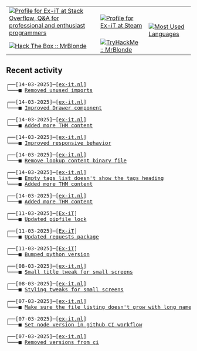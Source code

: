 <table>
    <tr>
        <td>
            <a href="https://stackoverflow.com/users/3351720/ex-it">
                <img alt="Profile for Ex-iT at Stack Overflow, Q&amp;A for professional and enthusiast programmers" src="https://stackoverflow.com/users/flair/3351720.png?theme=dark" />
            </a>
        </td>
        <td>
            <a href="https://steamcommunity.com/id/Ex-iT">
                <img alt="Profile for Ex-iT at Steam" src="https://steamcommunity-a.akamaihd.net/public/shared/images/header/globalheader_logo.png" />
            </a>
        </td>
        <td rowspan="2">
            <a href="https://github.com/Ex-iT/">
                <img alt="Most Used Languages" src="https://github-readme-stats.vercel.app/api/top-langs/?username=ex-it&layout=compact&theme=algolia" />
            </a>
        </td>
    </tr>
    <tr>
        <td>
            <a href="https://app.hackthebox.eu/profile/169430">
                <img alt="Hack The Box :: MrBlonde" src="https://www.hackthebox.eu/badge/image/169430" />
            </a>
        </td>
        <td>
            <a href="https://tryhackme.com/p/MrBlonde/">
                <img alt="TryHackMe :: MrBlonde" src="https://tryhackme-badges.s3.amazonaws.com/MrBlonde.png" />
            </a>
        </td>
    </tr>
</table>

<h2>Recent activity</h2>

<pre>
┌──[14-03-2025]─[<a href="https://github.com/Ex-iT/ex-it.nl">ex-it.nl</a>]
└───■ <a href="https://github.com/Ex-iT/ex-it.nl/commit/8dbda1ef7e731ae591b2c9b0edd16ba39cdcd2cd">Removed unused imports</a><br />
┌──[14-03-2025]─[<a href="https://github.com/Ex-iT/ex-it.nl">ex-it.nl</a>]
└───■ <a href="https://github.com/Ex-iT/ex-it.nl/commit/7293f5da9680b820b92b893b38ea68c882cea6ce">Improved Drawer component</a><br />
┌──[14-03-2025]─[<a href="https://github.com/Ex-iT/ex-it.nl">ex-it.nl</a>]
└───■ <a href="https://github.com/Ex-iT/ex-it.nl/commit/559029d9798d2be0a5cf08f1fee395eb79a058c8">Added more THM content</a><br />
┌──[14-03-2025]─[<a href="https://github.com/Ex-iT/ex-it.nl">ex-it.nl</a>]
└───■ <a href="https://github.com/Ex-iT/ex-it.nl/commit/2d4f3b798176f06061e6082e82d02c3a52198aa0">Improved responsive behavior</a><br />
┌──[14-03-2025]─[<a href="https://github.com/Ex-iT/ex-it.nl">ex-it.nl</a>]
└───■ <a href="https://github.com/Ex-iT/ex-it.nl/commit/de55a1567d00872182e97c8f40a1bf537ef578a5">Remove lookup content binary file</a><br />
┌──[14-03-2025]─[<a href="https://github.com/Ex-iT/ex-it.nl">ex-it.nl</a>]
└───■ <a href="https://github.com/Ex-iT/ex-it.nl/commit/4036972922c38259bc96dd25f067a8ca489e28bc">Empty tags list doesn't show the tags heading</a>
└───■ <a href="https://github.com/Ex-iT/ex-it.nl/commit/204ee066c4ca2d1a60fb47d838753943049a1ffe">Added more THM content</a><br />
┌──[14-03-2025]─[<a href="https://github.com/Ex-iT/ex-it.nl">ex-it.nl</a>]
└───■ <a href="https://github.com/Ex-iT/ex-it.nl/commit/c0f060e1e7ea8a7938f37efa2756f6fee4f8dc7a">Added more THM content</a><br />
┌──[11-03-2025]─[<a href="https://github.com/Ex-iT/Ex-iT">Ex-iT</a>]
└───■ <a href="https://github.com/Ex-iT/Ex-iT/commit/9d7d5cef77f00444e3b86e8a2498c35a2da15d44">Updated pipfile lock</a><br />
┌──[11-03-2025]─[<a href="https://github.com/Ex-iT/Ex-iT">Ex-iT</a>]
└───■ <a href="https://github.com/Ex-iT/Ex-iT/commit/c7014e09ee579882242d0f5f488300ec0079d84b">Updated requests package</a><br />
┌──[11-03-2025]─[<a href="https://github.com/Ex-iT/Ex-iT">Ex-iT</a>]
└───■ <a href="https://github.com/Ex-iT/Ex-iT/commit/3118f0fffad3a78c745eb1b9c20ed1a6e450f6b1">Bumped python version</a><br />
┌──[08-03-2025]─[<a href="https://github.com/Ex-iT/ex-it.nl">ex-it.nl</a>]
└───■ <a href="https://github.com/Ex-iT/ex-it.nl/commit/7d7878d987122a967534a582b9bb20c7d4dc88f8">Small title tweak for small screens</a><br />
┌──[08-03-2025]─[<a href="https://github.com/Ex-iT/ex-it.nl">ex-it.nl</a>]
└───■ <a href="https://github.com/Ex-iT/ex-it.nl/commit/9221d1bf5e82c225d5e563958bb357bb1e1828f5">Styling tweaks for small screens</a><br />
┌──[07-03-2025]─[<a href="https://github.com/Ex-iT/ex-it.nl">ex-it.nl</a>]
└───■ <a href="https://github.com/Ex-iT/ex-it.nl/commit/fbd89f9bb9c2d0c24dc11c0e49ea607c7ad2a757">Make sure the file listing doesn't grow with long names and no spaces</a><br />
┌──[07-03-2025]─[<a href="https://github.com/Ex-iT/ex-it.nl">ex-it.nl</a>]
└───■ <a href="https://github.com/Ex-iT/ex-it.nl/commit/b110fefedb4b30ef0c4965f3c91d4287f1f3725b">Set node version in github CI workflow</a><br />
┌──[07-03-2025]─[<a href="https://github.com/Ex-iT/ex-it.nl">ex-it.nl</a>]
└───■ <a href="https://github.com/Ex-iT/ex-it.nl/commit/1f61c381d8b721d0e15f23db98043c861ba70259">Removed versions from ci</a><br />
</pre>